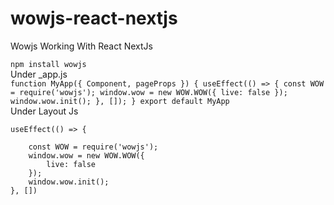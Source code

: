 # wowjs-react-nextjs
Wowjs Working With React NextJs

`` npm install wowjs ``
<br>
Under _app.js
<br>
``
  function MyApp({ Component, pageProps }) {
    useEffect(() => {
      const WOW = require('wowjs');
      window.wow = new WOW.WOW({
        live: false
      });
      window.wow.init();
    }, []);
  }
  export default MyApp
``
<br>
Under Layout Js
<br>


    useEffect(() => {
        
        const WOW = require('wowjs');
        window.wow = new WOW.WOW({
            live: false
        });
        window.wow.init();
    }, [])

